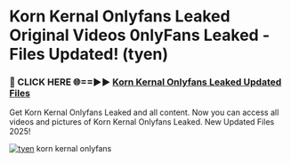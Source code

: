 # Korn Kernal Onlyfans Leaked Original Videos 0nlyFans Leaked - Files Updated! (tyen)

<h3>🔴 CLICK HERE 🌐==►► <a href="https://tinyurl.com/x26r9saj" rel="nofollow">Korn Kernal Onlyfans Leaked Updated Files</a></h3>

Get Korn Kernal Onlyfans Leaked and all content. Now you can access all videos and pictures of Korn Kernal Onlyfans Leaked. New Updated Files 2025!

[![tyen](https://i.imgur.com/LkgZPqh.gif)](https://tinyurl.com/x26r9saj)
korn kernal onlyfans